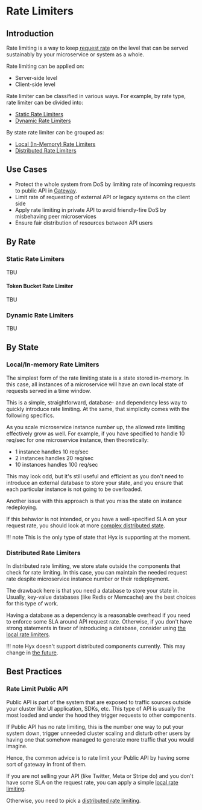 # Rate Limiters

## Introduction

Rate limiting is a way to keep <abbr title="amount of request per time window">request rate</abbr> 
on the level that can be served sustainably by your microservice or system as a whole.

Rate limiting can be applied on:

* Server-side level
* Client-side level

Rate limiter can be classified in various ways. For example, by rate type, rate limiter can be divided into:

* [Static Rate Limiters](#static-rate-limiters)
* [Dynamic Rate Limiters](#dynamic-rate-limiters)

By state rate limiter can be grouped as:

* [Local (In-Memory) Rate Limiters](#localin-memory-rate-limiters)
* [Distributed Rate Limiters](#distributed-rate-limiters)

## Use Cases

* Protect the whole system from DoS by limiting rate of incoming requests to public API in <abbr title="a component, microservice or proxy that sits in front of all microservice API">Gateway</abbr>.
* Limit rate of requesting of external API or legacy systems on the client side
* Apply rate limiting in private API to avoid friendly-fire DoS by misbehaving peer microservices
* Ensure fair distribution of resources between API users

## By Rate

### Static Rate Limiters

TBU

#### Token Bucket Rate Limiter

TBU

### Dynamic Rate Limiters

TBU

## By State


### Local/In-memory Rate Limiters

The simplest form of the rate limiting state is a state stored in-memory. 
In this case, all instances of a microservice will have an own local state of requests served in a time window.

This is a simple, straightforward, database- and dependency less way to quickly introduce rate limiting. 
At the same, that simplicity comes with the following specifics.

As you scale microservice instance number up, the allowed rate limiting effectively grow as well. 
For example, if you have specified to handle 10 req/sec for one microservice instance, then theoretically:

* 1 instance handles 10 req/sec
* 2 instances handles 20 req/sec
* 10 instances handles 100 req/sec

This may look odd, but it's still useful and efficient as you don't need to introduce an external database 
to store your state, and you ensure that each particular instance is not going to be overloaded.

Another issue with this approach is that you miss the state on instance redeploying.

If this behavior is not intended, or you have a well-specified SLA on your request rate, 
you should look at more [complex distributed state](#distributed-rate-limiters).

!!! note
    This is the only type of state that Hyx is supporting at the moment.

### Distributed Rate Limiters

In distributed rate limiting, we store state outside the components that check for rate limiting. 
In this case, you can maintain the needed request rate despite microservice instance number or their redeployment.

The drawback here is that you need a database to store your state in. Usually, key-value databases (like Redis or Memcache) 
are the best choices for this type of work.

Having a database as a dependency is a reasonable overhead if you need to enforce some SLA around API request rate. 
Otherwise, if you don't have strong statements in favor of introducing a database, consider using [the local rate limiters](#localin-memory-rate-limiters).

!!! note
    Hyx doesn't support distributed components currently. This may change in [the future](../roadmap.md).

## Best Practices

### Rate Limit Public API

Public API is part of the system that are exposed to traffic sources outside your cluster like UI application, SDKs, etc.
This type of API is usually the most loaded and under the hood they trigger requests to other components.

If Public API has no rate limiting, this is the number one way to put your system down, 
trigger unneeded cluster scaling and disturb other users by having one that somehow managed to generate more traffic that you would imagine.

Hence, the common advice is to rate limit your Public API by having some sort of gateway in front of them.

If you are not selling your API (like Twitter, Meta or Stripe do) and you don't have some SLA on the request rate, 
you can apply a simple [local rate limiting](#localin-memory-rate-limiters).

Otherwise, you need to pick a [distributed rate limiting](#distributed-rate-limiters).
